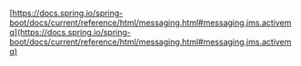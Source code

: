 [https://docs.spring.io/spring-boot/docs/current/reference/html/messaging.html#messaging.jms.activemq](https://docs.spring.io/spring-boot/docs/current/reference/html/messaging.html#messaging.jms.activemq)